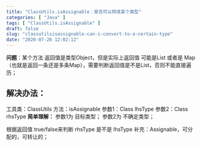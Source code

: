 ```yaml
---
title: "ClassUtils.isAssignable：是否可以转成某个类型"
categories: [ "Java" ]
tags: [ "ClassUtils.isAssignable" ]
draft: false
slug: "classutilsisassignable-can-i-convert-to-a-certain-type"
date: "2020-07-26 12:02:12"
---
```


**问题**：某个方法 返回值是类型Object，但是实际上返回值 可能是List<Map> 或者是 Map（也就是返回一条还是多条Map），需要判断返回值是不是List，否则不能直接遍历；

## 解决办法：


<!--more-->


工具类：ClassUtils
方法：isAssignable
参数1：Class<?> lhsType
参数2：Class<?> rhsType
**简单理解：**
参数1为 目标类型；
参数2为 不确定类型；

根据返回值 true/false来判断 rhsType 是不是 lhsType
补充：Assignable，可分配的，可转让的；
